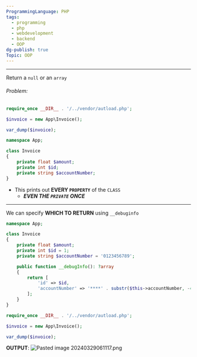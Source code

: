 ```yaml
---
ProgrammingLanguage: PHP
tags:
  - programming
  - php
  - webdevelopment
  - backend
  - OOP
dg-publish: true
Topic: OOP
---
```


---

Return a `null` or an `array`

###### Problem:

```php
require_once __DIR__ . '/../vendor/autload.php';

$invoice = new App\Invoice();

var_dump($invoice);
```

```php
namespace App;

class Invoice
{
	private float $amount;
	private int $id;
	private string $accountNumber;
}
```

- This prints out **EVERY `PROPERTY`** of the `CLASS`
  - **_EVEN THE `PRIVATE` ONCE_**

---

We can specify **WHICH TO RETURN** using `__debuginfo`

```php
namespace App;

class Invoice
{
	private float $amount;
	private int $id = 1;
	private string $accountNumber = '0123456789';

	public function __debugInfo(): ?array
	{
		return [
			'id' => $id,
			'accountNumber' => '****' . substr($this->accountNumber, -4),
		];
	}
}
```

```php
require_once __DIR__ . '/../vendor/autload.php';

$invoice = new App\Invoice();

var_dump($invoice);
```

**OUTPUT**:
![Pasted image 20240329061117.png](/img/user/PROGRAMMING/Web%20Development/Backend/PHP/02%20Object-Oriented%20Programming%20(OOP)/09%20Magic%20Methods/attachments/Pasted%20image%2020240329061117.png)
